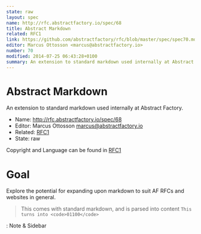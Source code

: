 ```yaml
---
state: raw
layout: spec
name: http://rfc.abstractfactory.io/spec/68
title: Abstract Markdown
related: RFC1
link: https://github.com/abstractfactory/rfc/blob/master/spec/spec70.md
editor: Marcus Ottosson <marcus@abstractfactory.io>
number: 70
modified: 2014-07-25 06:43:28+0100
summary: An extension to standard markdown used internally at Abstract Factory.
---
```


# Abstract Markdown

An extension to standard markdown used internally at Abstract Factory.

* Name: http://rfc.abstractfactory.io/spec/68
* Editor: Marcus Ottosson <marcus@abstractfactory.io>
* Related: [RFC1](http://rfc.abstractfactory.io/spec/1)
* State: raw

Copyright and Language can be found in [RFC1](http://rfc.abstractfactory.io/spec/1)

# Goal

Explore the potential for expanding upon markdown to suit AF RFCs and websites in general.

> This comes with standard markdown, and is parsed into <quote>content</quote>
```This turns into <code>01100</code>```

: Note
& Sidebar